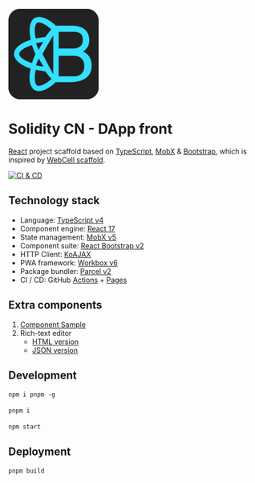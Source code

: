 ![](src/image/logo.png)

# Solidity CN - DApp front

[React][1] project scaffold based on [TypeScript][2], [MobX][3] & [Bootstrap][4],
which is inspired by [WebCell scaffold][5].

[![CI & CD](https://github.com/Solidity-Chinese-Community/frontend/workflows/CI%20&%20CD/badge.svg)][7]

## Technology stack

-   Language: [TypeScript v4][2]
-   Component engine: [React 17][1]
-   State management: [MobX v5][3]
-   Component suite: [React Bootstrap v2][8]
-   HTTP Client: [KoAJAX][9]
-   PWA framework: [Workbox v6][10]
-   Package bundler: [Parcel v2][11]
-   CI / CD: GitHub [Actions][12] + [Pages][13]

## Extra components

1. [Component Sample](src/component/TSXSample.tsx)
2. Rich-text editor
    - [HTML version][14]
    - [JSON version](src/component/Editor.tsx)

## Development

```shell
npm i pnpm -g

pnpm i

npm start
```

## Deployment

```shell
pnpm build
```

[1]: https://reactjs.org/
[2]: https://www.typescriptlang.org/
[3]: https://mobx.js.org/
[4]: https://getbootstrap.com/
[5]: https://github.com/EasyWebApp/scaffold
[7]: https://github.com/Solidity-Chinese-Community/frontend/actions
[8]: https://react-bootstrap.github.io/
[9]: https://github.com/EasyWebApp/KoAJAX
[10]: https://developers.google.com/web/tools/workbox
[11]: https://parceljs.org
[12]: https://github.com/features/actions
[13]: https://pages.github.com/
[14]: https://github.com/idea2app/React-Bootstrap-editor
